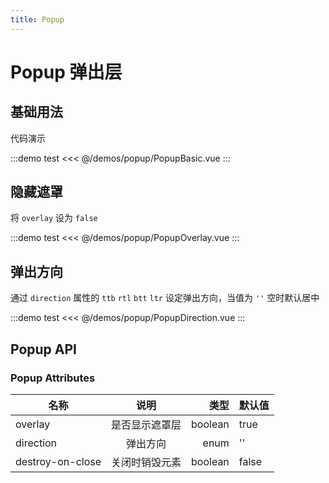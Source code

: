 ```yaml
---
title: Popup
---
```


# Popup 弹出层

## 基础用法

代码演示

:::demo test
<<< @/demos/popup/PopupBasic.vue
:::

## 隐藏遮罩

将 `overlay` 设为 `false`

:::demo test
<<< @/demos/popup/PopupOverlay.vue
:::

## 弹出方向

通过 `direction` 属性的 `ttb` `rtl` `btt` `ltr` 设定弹出方向，当值为 `''` 空时默认居中

:::demo test
<<< @/demos/popup/PopupDirection.vue
:::

## Popup API

### Popup Attributes

| 名称             |      说明      |    类型 | 默认值 |
| ---------------- | :------------: | ------: | ------ |
| overlay          | 是否显示遮罩层 | boolean | true   |
| direction        |    弹出方向    |    enum | ''     |
| destroy-on-close | 关闭时销毁元素 | boolean | false  |
